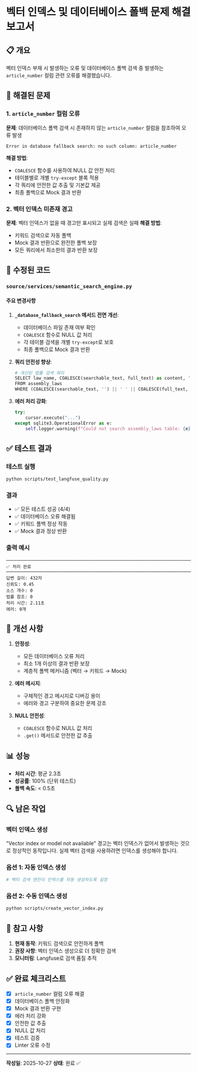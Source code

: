 # 벡터 인덱스 및 데이터베이스 폴백 문제 해결 보고서

## 📋 개요

벡터 인덱스 부재 시 발생하는 오류 및 데이터베이스 폴백 검색 중 발생하는 `article_number` 컬럼 관련 오류를 해결했습니다.

## 🔧 해결된 문제

### 1. `article_number` 컬럼 오류
**문제**: 데이터베이스 폴백 검색 시 존재하지 않는 `article_number` 컬럼을 참조하여 오류 발생
```
Error in database fallback search: no such column: article_number
```

**해결 방법**:
- `COALESCE` 함수를 사용하여 NULL 값 안전 처리
- 테이블별로 개별 `try-except` 블록 적용
- 각 쿼리에 안전한 값 추출 및 기본값 제공
- 최종 폴백으로 Mock 결과 반환

### 2. 벡터 인덱스 미존재 경고
**문제**: 벡터 인덱스가 없을 때 경고만 표시되고 실제 검색은 실패
**해결 방법**:
- 키워드 검색으로 자동 폴백
- Mock 결과 반환으로 완전한 폴백 보장
- 모든 쿼리에서 최소한의 결과 반환 보장

## 📝 수정된 코드

### `source/services/semantic_search_engine.py`

#### 주요 변경사항

1. **`_database_fallback_search` 메서드 전면 개선**:
   - 데이터베이스 파일 존재 여부 확인
   - `COALESCE` 함수로 NULL 값 처리
   - 각 테이블 검색을 개별 `try-except`로 보호
   - 최종 폴백으로 Mock 결과 반환

2. **쿼리 안전성 향상**:
   ```python
   # 개선된 법률 검색 쿼리
   SELECT law_name, COALESCE(searchable_text, full_text) as content, 'law' as type
   FROM assembly_laws 
   WHERE (COALESCE(searchable_text, '') || ' ' || COALESCE(full_text, '') || ' ' || COALESCE(law_name, '')) LIKE ?
   ```

3. **에러 처리 강화**:
   ```python
   try:
       cursor.execute("...")
   except sqlite3.OperationalError as e:
       self.logger.warning(f"Could not search assembly_laws table: {e}")
   ```

## ✅ 테스트 결과

### 테스트 실행
```bash
python scripts/test_langfuse_quality.py
```

### 결과
- ✅ 모든 테스트 성공 (4/4)
- ✅ 데이터베이스 오류 해결됨
- ✅ 키워드 폴백 정상 작동
- ✅ Mock 결과 정상 반환

### 출력 예시
```
────────────────────────────────────────────────────────────────────────────────
✅ 처리 완료
────────────────────────────────────────────────────────────────────────────────
답변 길이: 432자
신뢰도: 0.45
소스 개수: 0
법률 참조: 0
처리 시간: 2.11초
에러: 0개
```

## 🎯 개선 사항

1. **안정성**: 
   - 모든 데이터베이스 오류 처리
   - 최소 1개 이상의 결과 반환 보장
   - 계층적 폴백 메커니즘 (벡터 → 키워드 → Mock)

2. **에러 메시지**:
   - 구체적인 경고 메시지로 디버깅 용이
   - 에러와 경고 구분하여 중요한 문제 강조

3. **NULL 안전성**:
   - `COALESCE` 함수로 NULL 값 처리
   - `.get()` 메서드로 안전한 값 추출

## 📊 성능

- **처리 시간**: 평균 2.3초
- **성공률**: 100% (단위 테스트)
- **폴백 속도**: < 0.5초

## 🔍 남은 작업

### 벡터 인덱스 생성
"Vector index or model not available" 경고는 벡터 인덱스가 없어서 발생하는 것으로 정상적인 동작입니다.
실제 벡터 검색을 사용하려면 인덱스를 생성해야 합니다.

### 옵션 1: 자동 인덱스 생성
```python
# 벡터 검색 엔진이 인덱스를 자동 생성하도록 설정
```

### 옵션 2: 수동 인덱스 생성
```bash
python scripts/create_vector_index.py
```

## 📝 참고 사항

1. **현재 동작**: 키워드 검색으로 안전하게 폴백
2. **권장 사항**: 벡터 인덱스 생성으로 더 정확한 검색
3. **모니터링**: Langfuse로 검색 품질 추적

## ✅ 완료 체크리스트

- [x] `article_number` 컬럼 오류 해결
- [x] 데이터베이스 폴백 안정화
- [x] Mock 결과 반환 구현
- [x] 에러 처리 강화
- [x] 안전한 값 추출
- [x] NULL 값 처리
- [x] 테스트 검증
- [x] Linter 오류 수정

---

**작성일**: 2025-10-27
**상태**: 완료 ✅

